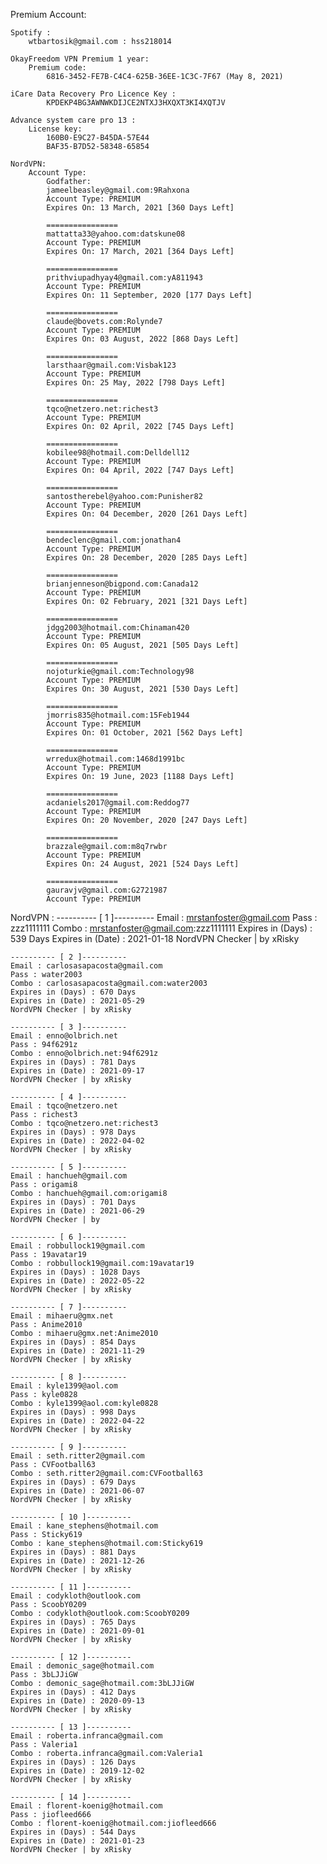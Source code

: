 
Premium Account:

	Spotify : 
		wtbartosik@gmail.com : hss218014

	OkayFreedom VPN Premium 1 year:
		Premium code:
 			6816-3452-FE7B-C4C4-625B-36EE-1C3C-7F67 (May 8, 2021)

 	iCare Data Recovery Pro Licence Key :
 			KPDEKP4BG3AWNWKDIJCE2NTXJ3HXQXT3KI4XQTJV

	Advance system care pro 13 :
		License key:
			160B0-E9C27-B45DA-57E44
			BAF35-B7D52-58348-65854

	NordVPN:
		Account Type:
			Godfather:
			jameelbeasley@gmail.com:9Rahxona
			Account Type: PREMIUM
			Expires On: 13 March, 2021 [360 Days Left]

			================
			mattatta33@yahoo.com:datskune08
			Account Type: PREMIUM
			Expires On: 17 March, 2021 [364 Days Left]

			================
			prithviupadhyay4@gmail.com:yA811943
			Account Type: PREMIUM
			Expires On: 11 September, 2020 [177 Days Left]

			================
			claude@bovets.com:Rolynde7
			Account Type: PREMIUM
			Expires On: 03 August, 2022 [868 Days Left]

			================
			larsthaar@gmail.com:Visbak123
			Account Type: PREMIUM
			Expires On: 25 May, 2022 [798 Days Left]

			================
			tqco@netzero.net:richest3
			Account Type: PREMIUM
			Expires On: 02 April, 2022 [745 Days Left]

			================
			kobilee98@hotmail.com:Delldell12
			Account Type: PREMIUM
			Expires On: 04 April, 2022 [747 Days Left]

			================
			santostherebel@yahoo.com:Punisher82
			Account Type: PREMIUM
			Expires On: 04 December, 2020 [261 Days Left]

			================
			bendeclenc@gmail.com:jonathan4
			Account Type: PREMIUM
			Expires On: 28 December, 2020 [285 Days Left]

			================
			brianjenneson@bigpond.com:Canada12
			Account Type: PREMIUM
			Expires On: 02 February, 2021 [321 Days Left]
			
			================
			jdgg2003@hotmail.com:Chinaman420
			Account Type: PREMIUM
			Expires On: 05 August, 2021 [505 Days Left]

			================
			nojoturkie@gmail.com:Technology98
			Account Type: PREMIUM
			Expires On: 30 August, 2021 [530 Days Left]

			================
			jmorris835@hotmail.com:15Feb1944
			Account Type: PREMIUM
			Expires On: 01 October, 2021 [562 Days Left]

			================
			wrredux@hotmail.com:1468d1991bc
			Account Type: PREMIUM
			Expires On: 19 June, 2023 [1188 Days Left]

			================
			acdaniels2017@gmail.com:Reddog77
			Account Type: PREMIUM
			Expires On: 20 November, 2020 [247 Days Left]

			================
			brazzale@gmail.com:m8q7rwbr
			Account Type: PREMIUM
			Expires On: 24 August, 2021 [524 Days Left]

			================
			gauravjv@gmail.com:G2721987
			Account Type: PREMIUM


NordVPN :
	---------- [ 1 ]---------- 
	Email : mrstanfoster@gmail.com
	Pass : zzz1111111
	Combo : mrstanfoster@gmail.com:zzz1111111
	Expires in (Days) : 539 Days
	Expires in (Date) : 2021-01-18
	NordVPN Checker | by xRisky

	---------- [ 2 ]---------- 
 	Email : carlosasapacosta@gmail.com
	Pass : water2003
	Combo : carlosasapacosta@gmail.com:water2003
	Expires in (Days) : 670 Days
	Expires in (Date) : 2021-05-29
	NordVPN Checker | by xRisky

	---------- [ 3 ]---------- 
	Email : enno@olbrich.net
	Pass : 94f6291z
	Combo : enno@olbrich.net:94f6291z
	Expires in (Days) : 781 Days
	Expires in (Date) : 2021-09-17
	NordVPN Checker | by xRisky

	---------- [ 4 ]---------- 
	Email : tqco@netzero.net
	Pass : richest3
	Combo : tqco@netzero.net:richest3
	Expires in (Days) : 978 Days
	Expires in (Date) : 2022-04-02
	NordVPN Checker | by xRisky

	---------- [ 5 ]----------  
	Email : hanchueh@gmail.com
	Pass : origami8
	Combo : hanchueh@gmail.com:origami8
	Expires in (Days) : 701 Days
	Expires in (Date) : 2021-06-29
	NordVPN Checker | by 

	---------- [ 6 ]---------- 
	Email : robbullock19@gmail.com
	Pass : 19avatar19
	Combo : robbullock19@gmail.com:19avatar19
	Expires in (Days) : 1028 Days
	Expires in (Date) : 2022-05-22
	NordVPN Checker | by xRisky

	---------- [ 7 ]---------- 
	Email : mihaeru@gmx.net
	Pass : Anime2010
	Combo : mihaeru@gmx.net:Anime2010
	Expires in (Days) : 854 Days
	Expires in (Date) : 2021-11-29
	NordVPN Checker | by xRisky

	---------- [ 8 ]---------- 
	Email : kyle1399@aol.com
	Pass : kyle0828
	Combo : kyle1399@aol.com:kyle0828
	Expires in (Days) : 998 Days
	Expires in (Date) : 2022-04-22
	NordVPN Checker | by xRisky

	---------- [ 9 ]---------- 
	Email : seth.ritter2@gmail.com
	Pass : CVFootball63
	Combo : seth.ritter2@gmail.com:CVFootball63
	Expires in (Days) : 679 Days
	Expires in (Date) : 2021-06-07
	NordVPN Checker | by xRisky

	---------- [ 10 ]---------- 
	Email : kane_stephens@hotmail.com
	Pass : Sticky619
	Combo : kane_stephens@hotmail.com:Sticky619
	Expires in (Days) : 881 Days
	Expires in (Date) : 2021-12-26
	NordVPN Checker | by xRisky

	---------- [ 11 ]---------- 
 	Email : codykloth@outlook.com
	Pass : ScoobY0209
	Combo : codykloth@outlook.com:ScoobY0209
	Expires in (Days) : 765 Days
	Expires in (Date) : 2021-09-01
	NordVPN Checker | by xRisky

	---------- [ 12 ]---------- 
	Email : demonic_sage@hotmail.com
	Pass : 3bLJJiGW
	Combo : demonic_sage@hotmail.com:3bLJJiGW
	Expires in (Days) : 412 Days
	Expires in (Date) : 2020-09-13
	NordVPN Checker | by xRisky

	---------- [ 13 ]---------- 
	Email : roberta.infranca@gmail.com
	Pass : Valeria1
	Combo : roberta.infranca@gmail.com:Valeria1
	Expires in (Days) : 126 Days
	Expires in (Date) : 2019-12-02
	NordVPN Checker | by xRisky

	---------- [ 14 ]---------- 
	Email : florent-koenig@hotmail.com
	Pass : jiofleed666
	Combo : florent-koenig@hotmail.com:jiofleed666
	Expires in (Days) : 544 Days
	Expires in (Date) : 2021-01-23
	NordVPN Checker | by xRisky
